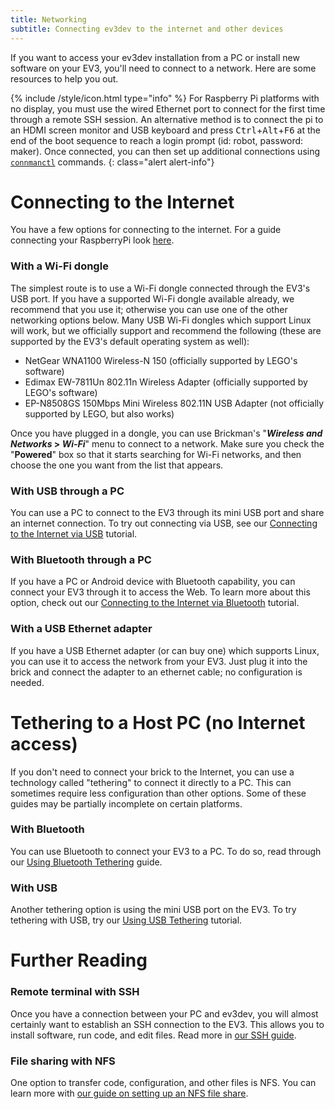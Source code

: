 ```yaml
---
title: Networking
subtitle: Connecting ev3dev to the internet and other devices
---
```


If you want to access your ev3dev installation from a PC or install new software
on your EV3, you'll need to connect to a network. Here are some resources to
help you out.


{% include /style/icon.html type="info" %}
For Raspberry Pi platforms with no display, you must use the 
wired Ethernet port to connect for the first time through a remote SSH 
session. An alternative method is to connect the pi to an HDMI screen monitor 
and USB keyboard and press <kbd>Ctrl</kbd>+<kbd>Alt</kbd>+<kbd>F6</kbd> at the end of
the boot sequence to reach a login prompt (id: robot, password: maker). Once 
connected, you can then set up additional connections using 
[`connmanctl`](/docs/tutorials/setting-up-wifi-using-the-command-line/) commands.
{: class="alert alert-info"}


# Connecting to the Internet

You have a few options for connecting to the internet. For a guide connecting your RaspberryPi look [here](https://www.ev3dev.org/docs/tutorials/setting-up-wifi-using-the-command-line/).

### With a Wi-Fi dongle

The simplest route is to use a Wi-Fi dongle connected through the EV3's USB
port. If you have a supported Wi-Fi dongle available already, we recommend that
you use it; otherwise you can use one of the other networking options below.
Many USB Wi-Fi dongles which support Linux will work, but we officially support
and recommend the following (these are supported by the EV3's default operating
system as well):

- NetGear WNA1100 Wireless-N 150 (officially supported by LEGO's software)
- Edimax EW-7811Un 802.11n Wireless Adapter (officially supported by LEGO's
  software)
- EP-N8508GS 150Mbps Mini Wireless 802.11N USB Adapter (not officially supported
  by LEGO, but also works)

Once you have plugged in a dongle, you can use Brickman's
"**_Wireless and Networks_ > _Wi-Fi_**" menu to connect to a network. Make sure
you check the "**Powered**" box so that it starts searching for Wi-Fi networks,
and then choose the one you want from the list that appears.


### With USB through a PC

You can use a PC to connect to the EV3 through its mini USB port and share an
internet connection. To try out connecting via USB, see our [Connecting to the Internet via USB](/docs/tutorials/connecting-to-the-internet-via-usb/)
tutorial.

### With Bluetooth through a PC

If you have a PC or Android device with Bluetooth capability, you can connect
your EV3 through it to access the Web. To learn more about this option, check
out our [Connecting to the Internet via Bluetooth](/docs/tutorials/connecting-to-the-internet-via-bluetooth/)
tutorial.

### With a USB Ethernet adapter

If you have a USB Ethernet adapter (or can buy one) which supports Linux, you
can use it to access the network from your EV3. Just plug it into the brick and
connect the adapter to an ethernet cable; no configuration is needed.

# Tethering to a Host PC (no Internet access)

If you don't need to connect your brick to the Internet, you can use a
technology called "tethering" to connect it directly to a PC. This can sometimes
require less configuration than other options. Some of these guides may be
partially incomplete on certain platforms.

### With Bluetooth

You can use Bluetooth to connect your EV3 to a PC. To do so, read through our
[Using Bluetooth Tethering](/docs/tutorials/using-bluetooth-tethering/) guide.

### With USB

Another tethering option is using the mini USB port on the EV3. To try tethering
with USB, try our [Using USB Tethering](/docs/tutorials/using-usb-tethering/)
tutorial.

# Further Reading

### Remote terminal with SSH

Once you have a connection between your PC and ev3dev, you will almost certainly
want to establish an SSH connection to the EV3. This allows you to install
software, run code, and edit files. Read more in
[our SSH guide](/docs/tutorials/connecting-to-ev3dev-with-ssh/).

### File sharing with NFS

One option to transfer code, configuration, and other files is NFS. You can learn
more with [our guide on setting up an NFS file share](/docs/tutorials/setting-up-an-nfs-file-share/).
